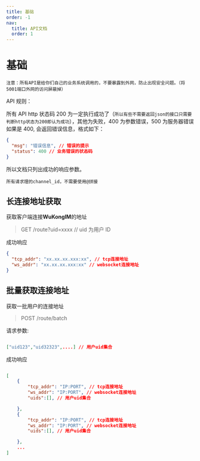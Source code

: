 ```yaml
---
title: 基础
order: -1
nav:
  title: API文档
  order: 1
---
```


# 基础

`注意：所有API是给你们自己的业务系统调用的，不要暴露到外网，防止出现安全问题。（将5001端口外网的访问屏蔽掉）`

API 规则：

所有 API http 状态码 200 为一定执行成功了（`所以有些不需要返回json的接口只需要判断http状态为200即认为成功`），其他为失败，400 为参数错误，500 为服务器错误
如果是 400, 会返回错误信息，格式如下：

```json
{
  "msg": "错误信息", // 错误的提示
  "status": 400 // 业务错误的状态码
}
```

所以文档只列出成功的响应参数。

`所有请求理的channel_id，不需要使用@拼接`

## 长连接地址获取

获取客户端连接**WuKongIM**的地址

> GET /route?uid=xxxx // uid 为用户 ID

成功响应

```json
{
  "tcp_addr": "xx.xx.xx.xxx:xx", // tcp连接地址
  "ws_addr": "xx.xx.xx.xxx:xx" // websocket连接地址
}
```

## 批量获取连接地址

获取一批用户的连接地址

> POST /route/batch

请求参数:

```json

["uid123","uid32323",....] // 用户uid集合

```

成功响应

```json

[
    {
        "tcp_addr": "IP:PORT", // tcp连接地址
        "ws_addr": "IP:PORT", // websocket连接地址
        "uids":[], // 用户uid集合

    },
    {
        "tcp_addr": "IP:PORT", // tcp连接地址
        "ws_addr": "IP:PORT", // websocket连接地址
        "uids":[], // 用户uid集合

    },
    ...
]


```
